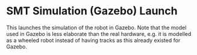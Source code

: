 # SMT Simulation (Gazebo) Launch

This launches the simulation of the robot in Gazebo.
Note that the model used in Gazebo is less elaborate than the real hardware, e.g. it is modelled as a wheeled robot
instead of having tracks as this already existed for Gazebo.
